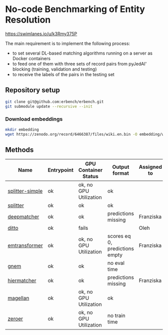 # No-code Benchmarking of Entity Resolution

https://swimlanes.io/u/k3Rmy375P

The main requirement is to implement the following process:

- to set several DL-based matching algorithms running on a server as Docker containers
- to feed one of them with three sets of record pairs from pyJedAI' blocking (training, validation and testing)
- to receive the labels of the pairs in the testing set

## Repository setup

```bash
git clone git@github.com:erbench/erbench.git
git submodule update --recursive --init
```

### Download embeddings

```bash
mkdir embedding
wget https://zenodo.org/record/6466387/files/wiki.en.bin -O embedding/wiki.en.bin
```

## Methods

| Name                                             | Entrypoint | GPU Container Status   | Output format                  | Assigned to |
|--------------------------------------------------|------------|------------------------|--------------------------------|-------------|
| [splitter-simple](splitter-simple/README.md)     | ok         | ok, no GPU Utilization | ok                             |             |
| [splitter](splitter/README.md)                   | ok         | ok                     | ok                             |             |
| [deepmatcher](methods/deepmatcher/README.md)     | ok         | ok                     | predictions missing            | Franziska   |
| [ditto](methods/ditto/README.md)                 | ok         | fails                  |                                | Oleh        |
| [emtransformer](methods/emtransformer/README.md) | ok         | ok, no GPU Utilization | scores eq 0, predictions empty | Franziska   |
| [gnem](methods/gnem/README.md)                   | ok         | ok                     | no eval time                   |             |
| [hiermatcher](methods/hiermatcher/README.md)     | ok         | ok                     | predictions missing            | Franziska   |
| [magellan](methods/magellan/README.md)           | ok         | ok, no GPU Utilization | ok                             |             |
| [zeroer](methods/zeroer/README.md)               | ok         | ok, no GPU Utilization | no train time                  |             |
